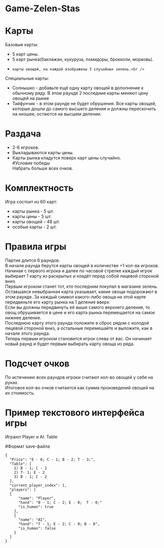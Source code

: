 # Game-Zelen-Stas

# Карты
  Базовые карты:<br />
  +   5 карт цены. <br />
  +    5 карт рынка(баклажан, кукуруза, помидоры, брокколи, морковь).<br />
  +     карты овощей, на каждой изображены 3 случайных зелень.<br />
  Специальные карты:<br />
+    Солнышко - добавьте ещё одну карту овощей в дополнение к обычному ряду. В этом раунде 2 последние карты меняют цену овощей на рынке<br />
+    Тайфунчик - в этом раунде не будет обрушения. Все карты овощей, которые дошли до самого высшего деления и должны перескочить на низшее, остаются на высшем делении.<br />
# Раздача
+  2-6 игроков.<br />
+  Выкладываются карты цены.<br />
+  Карты рынка кладутся поверх карт цены случайно.<br />
#Условие победы<br />
  Набрать больше всех очков.<br />


# Комплектность
  Игра состоит из 60 карт:<br />
  
+  карты рынка - 5 шт.<br />
+  карты цены - 5 шт.<br />
+  карты овощей - 48 шт.<br />
+  особые карты - 2 шт.<br />
# Правила игры
Партия длится 6 раундов.<br />
В начале раунда берутся карты овощей в количестве +1 кол-ва игроков.<br />
Начиная с первого игрока и далее по часовой стрелке каждый игрок выбирает 1 карту из раскрытых и кладёт перед собой лицевой стороной вниз.<br />
Первым игроком станет тот, кто последним покупал в магазине зелень.<br />
Оставшаяся невыбранная карта указывает, какие овощи подорожают в этом раунде. За каждый символ какого-либо овоща на этой карте передвиньте его карту рынка на 1 деление вверх.<br /> Если вы должны передвинуть её выше самого верхнего деления, то овощ обрушивается в цене и его карта рынка перемещается на самое нижнее деление.<br />
Последнюю карту этого раунда положите в сброс рядом с колодой лицевой стороной вниз, а остальные перемешайте и выложите, как в начале этого раунда.<br /> Теперь первым игроком становится игрок слева от вас. Он начинает новый раунд и будет первым выбирать карту овоща из ряда.<br />
# Подсчет очков
По истечению всех раундов игроки считают кол-во овощей у себя на руках.<br />
Итоговое кол-во очков считается как сумма произведений овощей на их стоимость.<br />

# Пример текстового интерфейса игры<br />
Играют Player и AI.
Table






#Формат save-файла <br />
```
{
  "Price": "E - 0; C - 1; B - 2; T - 3;",
  "Table": [
    1) B - 1; C - 2
    2) T- 1; E - 2
    3) B - 1; C - 2
  ],
  "current_player_index": 1,
  "players": [
  {
      "name": "Player",
      "hand": "B - 1; C - 2; E - 0;  T - 0;"
      "is_human": true
    },
    {
      "name": "AI",
      "hand": "T - 1; E - 2; C - 0; B - 0",
      "is_human": false
    }
  ]
}
